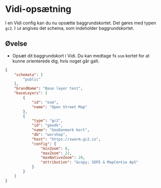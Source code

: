 # Vidi-opsætning

I en Vidi config kan du nu opsætte baggrundskortet. Det gøres med typen `gc2`. I `id` angives det schema, som indeholder baggrundskortet.

## Øvelse

- Opsæt dit baggrundskort i Vidi. Du kan medtage fx `osm` kortet for at kunne orienterede dig, hvis noget går galt.

```json
{
    "schemata": [
        "public"
    ],
    "brandName": "Base layer test",
    "baseLayers": [
        {
            "id": "osm",
            "name": "Open Street Map"
        },
        {
            "type": "gc2",
            "id": "geodk",
            "name": "GeoDanmark kort",
            "db": "worshop",
            "host": "https://swarm.gc2.io",
            "config": {
                "minZoom": 8,
                "maxZoom": 22,
                "maxNativeZoom": 20,
                "attribution": "&copy; SDFE & MapCentia ApS"
            }
        }
    ]
}
```